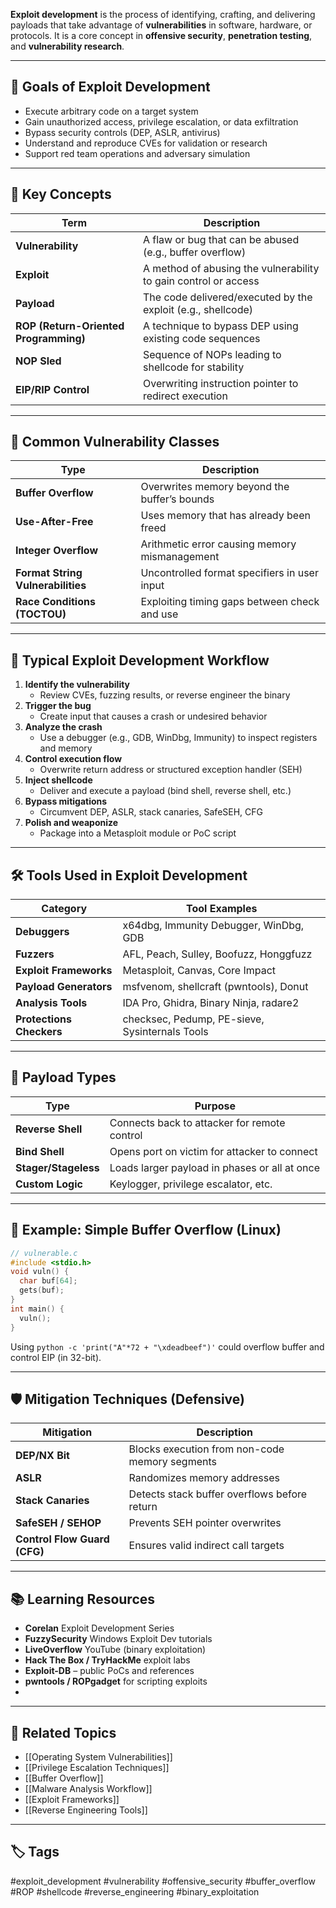 **Exploit development** is the process of identifying, crafting, and delivering payloads that take advantage of **vulnerabilities** in software, hardware, or protocols. It is a core concept in **offensive security**, **penetration testing**, and **vulnerability research**.

---

## 🎯 Goals of Exploit Development

- Execute arbitrary code on a target system
- Gain unauthorized access, privilege escalation, or data exfiltration
- Bypass security controls (DEP, ASLR, antivirus)
- Understand and reproduce CVEs for validation or research
- Support red team operations and adversary simulation

---

## 🧠 Key Concepts

| Term                   | Description                                                       |
|------------------------|-------------------------------------------------------------------|
| **Vulnerability**       | A flaw or bug that can be abused (e.g., buffer overflow)          |
| **Exploit**             | A method of abusing the vulnerability to gain control or access   |
| **Payload**             | The code delivered/executed by the exploit (e.g., shellcode)      |
| **ROP (Return-Oriented Programming)** | A technique to bypass DEP using existing code sequences |
| **NOP Sled**            | Sequence of NOPs leading to shellcode for stability               |
| **EIP/RIP Control**     | Overwriting instruction pointer to redirect execution             |

---

## 🧱 Common Vulnerability Classes

| Type                     | Description                                                 |
|--------------------------|-------------------------------------------------------------|
| **Buffer Overflow**       | Overwrites memory beyond the buffer’s bounds               |
| **Use-After-Free**        | Uses memory that has already been freed                    |
| **Integer Overflow**      | Arithmetic error causing memory mismanagement              |
| **Format String Vulnerabilities** | Uncontrolled format specifiers in user input      |
| **Race Conditions (TOCTOU)**| Exploiting timing gaps between check and use             |

---

## 🔁 Typical Exploit Development Workflow

1. **Identify the vulnerability**
   - Review CVEs, fuzzing results, or reverse engineer the binary
2. **Trigger the bug**
   - Create input that causes a crash or undesired behavior
3. **Analyze the crash**
   - Use a debugger (e.g., GDB, WinDbg, Immunity) to inspect registers and memory
4. **Control execution flow**
   - Overwrite return address or structured exception handler (SEH)
5. **Inject shellcode**
   - Deliver and execute a payload (bind shell, reverse shell, etc.)
6. **Bypass mitigations**
   - Circumvent DEP, ASLR, stack canaries, SafeSEH, CFG
7. **Polish and weaponize**
   - Package into a Metasploit module or PoC script

---

## 🛠️ Tools Used in Exploit Development

| Category               | Tool Examples                                                |
|------------------------|--------------------------------------------------------------|
| **Debuggers**           | x64dbg, Immunity Debugger, WinDbg, GDB                       |
| **Fuzzers**             | AFL, Peach, Sulley, Boofuzz, Honggfuzz                       |
| **Exploit Frameworks**  | Metasploit, Canvas, Core Impact                              |
| **Payload Generators**  | msfvenom, shellcraft (pwntools), Donut                       |
| **Analysis Tools**      | IDA Pro, Ghidra, Binary Ninja, radare2                       |
| **Protections Checkers**| checksec, Pedump, PE-sieve, Sysinternals Tools               |

---

## 🧪 Payload Types

| Type               | Purpose                                      |
|--------------------|----------------------------------------------|
| **Reverse Shell**   | Connects back to attacker for remote control |
| **Bind Shell**      | Opens port on victim for attacker to connect |
| **Stager/Stageless**| Loads larger payload in phases or all at once|
| **Custom Logic**    | Keylogger, privilege escalator, etc.         |

---

## 🧰 Example: Simple Buffer Overflow (Linux)

```c
// vulnerable.c
#include <stdio.h>
void vuln() {
  char buf[64];
  gets(buf);
}
int main() {
  vuln();
}
```
Using `python -c 'print("A"*72 + "\xdeadbeef")'` could overflow buffer and control EIP (in 32-bit).

---

## 🛡️ Mitigation Techniques (Defensive)

|Mitigation|Description|
|---|---|
|**DEP/NX Bit**|Blocks execution from non-code memory segments|
|**ASLR**|Randomizes memory addresses|
|**Stack Canaries**|Detects stack buffer overflows before return|
|**SafeSEH / SEHOP**|Prevents SEH pointer overwrites|
|**Control Flow Guard (CFG)**|Ensures valid indirect call targets|

---

## 📚 Learning Resources

- **Corelan** Exploit Development Series
- **FuzzySecurity** Windows Exploit Dev tutorials
- **LiveOverflow** YouTube (binary exploitation)
- **Hack The Box / TryHackMe** exploit labs
- **Exploit-DB** – public PoCs and references
- **pwntools / ROPgadget** for scripting exploits
- 
---

## 🔗 Related Topics

- [[Operating System Vulnerabilities]]
- [[Privilege Escalation Techniques]]
- [[Buffer Overflow]]
- [[Malware Analysis Workflow]]
- [[Exploit Frameworks]]
- [[Reverse Engineering Tools]]

---

## 🏷 Tags

#exploit_development #vulnerability #offensive_security #buffer_overflow #ROP #shellcode #reverse_engineering #binary_exploitation
